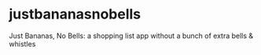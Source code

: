 # justbananasnobells

Just Bananas, No Bells: a shopping list app without a bunch of extra bells &amp; whistles
